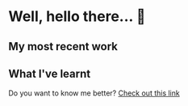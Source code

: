 # Well, hello there... 👋

<!--
**Astisme/astisme** is a ✨ _special_ ✨ repository because its `README.md` (this file) appears on your GitHub profile.

Here are some ideas to get you started:

- 🔭 I’m currently working on ...
- 🌱 I’m currently learning ...
- 👯 I’m looking to collaborate on ...
- 🤔 I’m looking for help with ...
- 💬 Ask me about ...
- 📫 How to reach me: ...
- 😄 Pronouns: ...
- ⚡ Fun fact: ...
-->
## My most recent work


## What I've learnt

<!--
## Give me a visit
[Click here](https://www.alfredoit.dev/) to visit my website.
-->

Do you want to know me better? [Check out this link](https://www.alfredoit.dev/aboutme/)
